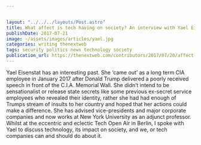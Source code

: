 ```yaml
---


layout: "../../../layouts/Post.astro"
title: What affect is tech having on society? An interview with Yael Eisenstat
publishDate: 2017-07-21
image: ~/assets/images/articles/yael.jpg
categories: writing thenextweb
tags: security politics news technology society
publication_url: https://thenextweb.com/contributors/2017/07/20/affect-tech-society-interview-yael-eisenstat/#.tnw_XBsuxwMl
---
```


Yael Eisenstat has an interesting past. She ‘came out’ as a long term CIA employee in January 2017 after Donald Trump delivered a poorly received speech in front of the C.I.A. Memorial Wall. She didn’t intend to be sensationalist or release state secrets like some previous ex-secret service employees who revealed their identity, rather she had had enough of Trumps stream of insults to her country and hoped that her actions could make a difference. She has advised vice-presidents and major corporate companies and now works at New York University as an adjunct professor. Whilst at the eccentric and eclectic Tech Open Air in Berlin, I spoke with Yael to discuss technology, its impact on society, and we, or tech companies can and should do about it.
